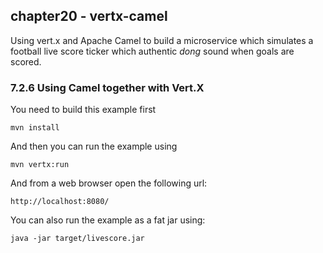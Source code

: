chapter20 - vertx-camel
----------------------

Using vert.x and Apache Camel to build a microservice which simulates a football
live score ticker which authentic _dong_ sound when goals are scored.

### 7.2.6 Using Camel together with Vert.X

You need to build this example first

    mvn install
    
And then you can run the example using
    
    mvn vertx:run
    
And from a web browser open the following url:

    http://localhost:8080/

You can also run the example as a fat jar using: 

    java -jar target/livescore.jar

